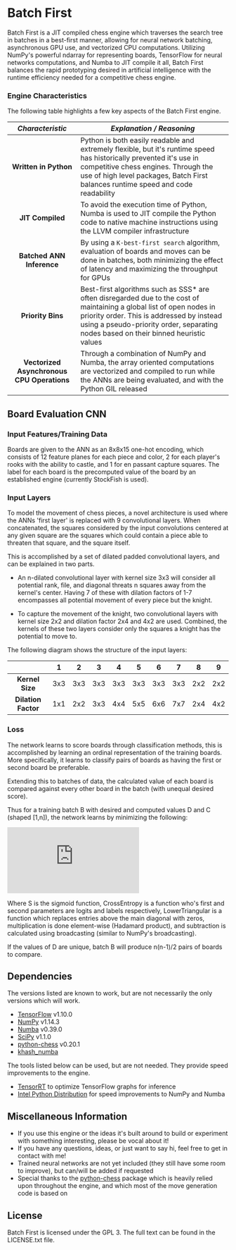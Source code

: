 # Batch First
Batch First is a JIT compiled chess engine which traverses the search tree in batches in a best-first manner, allowing for neural network batching, asynchronous GPU use, and vectorized CPU computations.  Utilizing NumPy's powerful ndarray for representing boards, TensorFlow for neural networks computations, and Numba to JIT compile it all, Batch First balances the rapid prototyping desired in artificial intelligence with the runtime efficiency needed for a competitive chess engine.


### Engine Characteristics
The following table highlights a few key aspects of the Batch First engine. 

*Characteristic* | *Explanation / Reasoning* 
:---: | ---
**Written in Python** | Python is both easily readable and extremely flexible, but it's runtime speed has historically prevented it's use in competitive chess engines.  Through the use of high level packages, Batch First balances runtime speed and code readability
**JIT Compiled** | To avoid the execution time of Python, Numba is used to JIT compile the Python code to native machine instructions using the LLVM compiler infrastructure
**Batched ANN Inference** | By using a `K-best-first search` algorithm, evaluation of boards and moves can be done in batches, both minimizing the effect of latency and maximizing the throughput for GPUs
**Priority Bins** | Best-first algorithms such as SSS* are often disregarded due to the cost of maintaining a global list of open nodes in priority order.  This is addressed by instead using a pseudo-priority order, separating nodes based on their binned heuristic values
**Vectorized Asynchronous CPU Operations** | Through a combination of NumPy and Numba, the array oriented computations are vectorized and compiled to run while the ANNs are being evaluated, and with the Python GIL released


## Board Evaluation CNN

### Input Features/Training Data
Boards are given to the ANN as an 8x8x15 one-hot encoding, which consists of 12 feature planes for each piece and color,
2 for each player's rooks with the ability to castle, and 1 for en passant capture squares.  The label for each board
is the precomputed value of the board by an established engine (currently StockFish is used).    


### Input Layers
To model the movement of chess pieces, a novel architecture is used where the ANNs 'first layer' is
replaced with 9 convolutional layers.  When concatenated, the squares considered by the input convolutions
centered at any given square are the squares which could contain a piece able to threaten that square,
and the square itself.

This is accomplished by a set of dilated padded convolutional layers, and can be explained in two parts.
- An n-dilated convolutional layer with kernel size 3x3 will consider all potential rank, file,
and diagonal threats n squares away from the kernel's center.  Having 7 of these
with dilation factors of 1-7 encompasses all potential movement of every piece but the knight.  

- To capture the movement of the knight, two convolutional layers with kernel size 2x2 and dilation factor
2x4 and 4x2 are used.  Combined, the kernels of these two layers consider only 
the squares a knight has the potential to move to.  

The following diagram shows the structure of the input layers:
 
|                   |  1  |  2  |  3  |  4  |  5  |  6  |  7  |  8  |  9  |
|:-----------------:|:---:|:---:|:---:|:---:|:---:|:---:|:---:|:---:|:---:|
|  **Kernel Size**  | 3x3 | 3x3 | 3x3 | 3x3 | 3x3 | 3x3 | 3x3 | 2x2 | 2x2 |
|**Dilation Factor**| 1x1 | 2x2 | 3x3 | 4x4 | 5x5 | 6x6 | 7x7 | 2x4 | 4x2 |


### Loss
The network learns to score boards through classification methods, this is accomplished by learning 
an ordinal representation of the training boards.  More specifically, it learns to classify pairs of boards as having
the first or second board be preferable.  

Extending this to batches of data, the calculated value of each board is compared against every other board in the batch
(with unequal desired score).

Thus for a training batch B with desired and computed values D and C (shaped \[1,n\]), the network learns by
minimizing the following:

<!--- 
LowerTriangular(D-D^T\neq0)*CrossEntropy(S(C-C^T),D-D^T>0)
-->
![equation](https://latex.codecogs.com/gif.latex?LowerTriangular%28D-D%5ET%5Cneq0%29*CrossEntropy%28S%28C-C%5ET%29%2CD-D%5ET%3E0%29)

Where S is the sigmoid function, CrossEntropy is a function who's first and second parameters are logits and labels
respectively, LowerTriangular is a function which replaces entries above the main diagonal with zeros, 
multiplication is done element-wise (Hadamard product), and subtraction is calculated using broadcasting
(similar to NumPy's broadcasting).

If the values of D are unique, batch B will produce n(n-1)/2 pairs of boards to compare.
  
  
## Dependencies
The versions listed are known to work, but are not necessarily the only versions which will work.
- [TensorFlow](https://github.com/tensorflow/tensorflow) v1.10.0
- [NumPy](https://github.com/numpy/numpy) v1.14.3
- [Numba](https://github.com/numba/numba) v0.39.0
- [SciPy](https://github.com/scipy/scipy) v1.1.0
- [python-chess](https://github.com/niklasf/python-chess) v0.20.1
- [khash_numba](https://github.com/synapticarbors/khash_numba)

The tools listed below can be used, but are not needed.  They provide speed improvements to the engine.
- [TensorRT](https://developers.googleblog.com/2018/03/tensorrt-integration-with-tensorflow.html) to optimize TensorFlow graphs for inference
- [Intel Python Distribution](https://software.intel.com/en-us/distribution-for-python) for speed improvements to NumPy and Numba


## Miscellaneous Information
- If you use this engine or the ideas it's built around to build or experiment with something interesting, please be vocal about it!
- If you have any questions, ideas, or just want to say hi, feel free to get in contact with me!
- Trained neural networks are not yet included (they still have some room to improve), but can/will be added if requested
- Special thanks to the [python-chess](https://github.com/niklasf/python-chess) package which is heavily relied upon throughout the engine, and which most of the move generation code is based on


## License
Batch First is licensed under the GPL 3.  The full text can be found in the LICENSE.txt file.